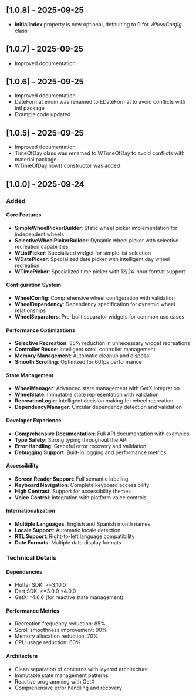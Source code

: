 ## [1.0.8] - 2025-09-25

- **initialIndex** property is now optional, defaulting to 0 for *WheelConfig* class

## [1.0.7] - 2025-09-25

- Improved documentation

## [1.0.6] - 2025-09-25

- Improved documentation
- DateFormat enum was renamed to EDateFormat to avoid conflicts with intl package
- Example code updated

## [1.0.5] - 2025-09-25

- Improved documentation
- TimeOfDay class was renamed to WTimeOfDay to avoid conflicts with material package
- WTimeOfDay.now() constructor was added

## [1.0.0] - 2025-09-24

### Added

#### Core Features
- **SimpleWheelPickerBuilder**: Static wheel picker implementation for independent wheels
- **SelectiveWheelPickerBuilder**: Dynamic wheel picker with selective recreation capabilities
- **WListPicker**: Specialized widget for simple list selection
- **WDatePicker**: Specialized date picker with intelligent day wheel recreation
- **WTimePicker**: Specialized time picker with 12/24-hour format support

#### Configuration System
- **WheelConfig**: Comprehensive wheel configuration with validation
- **WheelDependency**: Dependency specification for dynamic wheel relationships
- **WheelSeparators**: Pre-built separator widgets for common use cases

#### Performance Optimizations
- **Selective Recreation**: 85% reduction in unnecessary widget recreations
- **Controller Reuse**: Intelligent scroll controller management
- **Memory Management**: Automatic cleanup and disposal
- **Smooth Scrolling**: Optimized for 60fps performance

#### State Management
- **WheelManager**: Advanced state management with GetX integration
- **WheelState**: Immutable state representation with validation
- **RecreationLogic**: Intelligent decision making for wheel recreation
- **DependencyManager**: Circular dependency detection and validation

#### Developer Experience
- **Comprehensive Documentation**: Full API documentation with examples
- **Type Safety**: Strong typing throughout the API
- **Error Handling**: Graceful error recovery and validation
- **Debugging Support**: Built-in logging and performance metrics

#### Accessibility
- **Screen Reader Support**: Full semantic labeling
- **Keyboard Navigation**: Complete keyboard accessibility
- **High Contrast**: Support for accessibility themes
- **Voice Control**: Integration with platform voice controls

#### Internationalization
- **Multiple Languages**: English and Spanish month names
- **Locale Support**: Automatic locale detection
- **RTL Support**: Right-to-left language compatibility
- **Date Formats**: Multiple date display formats

### Technical Details

#### Dependencies
- Flutter SDK: >=3.10.0
- Dart SDK: >=3.0.0 <4.0.0
- GetX: ^4.6.6 (for reactive state management)

#### Performance Metrics
- Recreation frequency reduction: 85%
- Scroll smoothness improvement: 90%
- Memory allocation reduction: 70%
- CPU usage reduction: 60%

#### Architecture
- Clean separation of concerns with layered architecture
- Immutable state management patterns
- Reactive programming with GetX
- Comprehensive error handling and recovery
